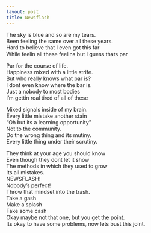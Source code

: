 ```yaml
---
layout: post
title: Newsflash
---
```


The sky is blue and so are my tears. <br>
Been feeling the same over all these years. <br>
Hard to believe that I even got this far <br>
While feelin all these feelins but I guess thats par <br>

Par for the course of life. <br>
Happiness mixed with a little strife. <br>
But who really knows what par is? <br>
I dont even know where the bar is. <br>
Just a nobody to most bodies<br>
I’m gettin real tired of all of these <br>

Mixed signals inside of my brain. <br>
Every little mistake another stain <br>
“Oh but its a learning opportunity” <br>
Not to the community. <br>
Do the wrong thing and its mutiny. <br>
Every little thing under their scrutiny. <br>

They think at your age you should know <br>
Even though they dont let it show <br>
The methods in which they used to grow <br>
Its all mistakes. <br>
NEWSFLASH! <br>
Nobody’s perfect! <br>
Throw that mindset into the trash. <br>
Take a gash <br>
Make a splash <br>
Fake some cash <br>
Okay maybe not that one, but you get the point. <br>
Its okay to have some problems, now lets bust this joint. <br>
